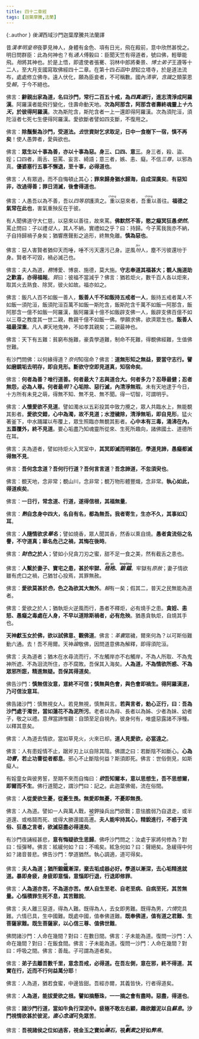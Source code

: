 ```yaml
---
title: 四十二章經
tags: [迦葉摩騰,法蘭]
---
```


{:.author }
<dfn title="东汉（公元25年—220年），史称后汉。">後漢</dfn>西域沙門迦葉摩騰共法蘭譯

昔<dfn title="刘庄（28年—75年）。东汉第二位皇帝，57年—75年在位，谥号为孝明皇帝。">漢孝明皇帝</dfn>夜夢見神人，身體有金色、項有日光，飛在殿前，意中欣然甚悅之。明日問群臣：此為何神也？有<dfn title="学识渊博通达的人。">通人</dfn>傅毅曰：臣聞天竺有得道者，號曰佛，輕舉能飛。<dfn title="大概、几乎；当、必。">殆</dfn>將其神也。於是上悟，即遣使者張騫、羽林中郎將秦景、<dfn title="汉代从学于博士官者。">博士弟子</dfn>王遵等十二人，至大月支國寫取佛經四十二章。在第十四<dfn title="石制的匣子。">石函</dfn>中<dfn title="升。">登</dfn>起立塔寺，於是道法流布，處處修立佛寺。遠人伏化，願為臣妾者，不可稱數。國內<dfn title="指时世太平。">清寧</dfn>，<dfn title="谓有心识者，即有情众生。">含識</dfn>之類蒙恩受<dfn title="利益，好处。">賴</dfn>，于今不絕也。

佛言：<b>辭親出家為道，名曰沙門，常行二百五十戒，為<dfn title="四真谛，又名四圣谛。">四真道</dfn>行，進志清淨成阿羅漢</b>。阿羅漢者能飛行變化，住壽命動天地。<b>次為阿那含，阿那含者壽終魂靈上<dfn title="五净居天，又名五不还天。位于色界第四禅天上，三果阿那含者所居住处。">十九天</dfn>，於彼得阿羅漢</b>。次為斯陀含，斯陀含者一上一還即得阿羅漢。次為須陀洹，須陀洹者七死七生便得阿羅漢。愛欲斷者譬如四支斷，不復用之。

佛言：<b>除鬚髮為沙門，受道法。<dfn title="离开，舍弃。">去</dfn>世資財乞求取足，日中一食樹下一宿，慎不再矣</b>！使人愚弊者，愛與欲也。

佛言：<b class="red">眾生以十事為善，亦以十事為惡。身三、口四、意三</b>。身三者，殺、盜、婬；口四者，兩舌、惡罵、妄言、綺語；意三者，嫉、恚、癡。不信<dfn title="谓佛、法、僧。">三尊</dfn>，以邪為真。<b class="red">優婆塞行五事不懈退，至十事，必得道也</b>。

佛言：人有眾過，而不自悔頓止其心；<b>罪來歸身猶水歸海，自成深廣矣</b>。<b class="red">有惡知非，改過得善；罪日消滅，後會得道也</b>。

佛言：人愚吾以為不善，吾以<dfn title="四无量心。谓慈、悲、喜、舍。">四等慈</dfn>護濟之。<ruby>重<rt>chóng</rt></ruby>以惡來者，吾<ruby>重<rt>chóng</rt></ruby>以善往。<b>福德之氣常在此也</b>，害氣重殃反在于彼。

有人聞佛道守大仁慈，以惡來以善往，故來罵。<b>佛默然不答，愍之癡冥狂愚<dfn title="使其如此，使它变得这样。">使然</dfn></b>。罵止問曰：子以禮<dfn title="随。">從</dfn>人，其人不納，實禮如之乎？曰：持歸。今子罵我我亦不納，子自持歸禍子身矣；猶響應聲影之追形，終無免離。<b>慎為惡也</b>。

佛言：惡人害賢者猶仰天而唾，唾不污天還污己身。逆風<dfn title="谓粉尘、尘埃等粉状物敷洒于他物。"><ruby>坋<rt>fèn</rt></ruby></dfn>人，塵不污彼還坋于身。賢者不可毀，禍必滅己也。

佛言：夫人為道，<dfn title="必须，一定。">務</dfn>博愛、博哀、施德，莫大施。<b>守志奉道其福甚大；覩人施道助之歡喜，亦得福報</b>。<dfn title="对质，询问。">質</dfn>曰：彼福不當減乎？佛言：猶若炬火，數千百人各以炬來，取其火去熟食、除冥，彼火如故。福亦如之。

佛言：飯凡人百不如飯一善人，<b>飯善人千不如飯持五戒者一人</b>，飯持五戒者萬人不如飯一須陀洹，飯須陀洹百萬不如飯一斯陀含，飯斯陀含千萬不如飯一阿那含，飯阿那含一億不如飯一阿羅漢，飯阿羅漢十億不如飯辟支佛一人，飯辟支佛百億不如以三尊之教度其一世二親，教親千億不如飯一佛。學願求佛，欲濟眾生也。<b class="red">飯善人福最深重</b>。凡人<dfn title="侍奉，供奉。">事</dfn>天地鬼神，不如孝其親矣；二親最神也。

佛言：天下有五難：貧窮布施難，豪貴學道難，制命不死難，得覩佛經難，生值佛世難。

有沙門問佛：以何緣得道？<dfn title="怎么，怎么样。">奈何</dfn>知宿命？佛言：<b class="red">道無形知之無益，要當守志行。譬如磨鏡垢去明存，即自見形。斷欲守空即見道真，知宿命矣</b>。

佛言：<b>何者為善？唯行道善。何者最大？志與道合大。何者多力？忍辱最健；忍者無怨，必為人尊。何者最<dfn title="圣明，明智。">明</dfn>？心垢除、惡行滅，內清淨無瑕</b>。未有天地逮于今日，十方所有未見之萌，得無不知、無不見、無不聞。得一切智，可謂明乎。

佛言：<b>人懷愛欲不見道</b>。譬如濁水以五彩投其中致力攪之，眾人共臨水上，無能覩其影者。<b class="red">愛欲交錯，心中為濁，故不見道；水澄穢除，清淨無垢，即自見形</b>。猛火著釜下，中水踊躍以布覆上，眾生照臨亦無覩其影者。<b class="red">心中本有三毒，涌沸在內，五蓋覆外，終不見道</b>。要心垢盡乃知魂靈所從來、生死所趣向，諸佛國土、道德所在耳。

佛言：夫為道者，譬如持炬火入冥室中，<b class="red">其冥即滅而明猶在</b>。<b>學道見諦，愚癡都滅得無不見</b>。

佛言：<b>吾何念念道？吾何行行道？吾何言言道</b>？<b class="red">吾念諦道，不忽須臾也</b>。

佛言：覩天地，念非常；覩山川，念非常；覩万物形體豐熾，念非常。<b>執心如此，得道疾矣</b>。

佛言：<b class="red">一日行，常念道、行道，遂得信根，其福無量</b>。

佛言：<b class="red"><i>熟</i>自念身中四大，名自有名，都為無吾。我者寄生，生亦不久，其事如幻耳</b>。

佛言：<b>人隨情欲求<dfn title="美名。">華名</dfn></b>；譬如燒香，眾人聞其香，然香以熏自燒。<b>愚者貪流俗之名譽，不守道真；華名危己之禍，其悔在後時</b>。

佛言：<b><i>財色</i>之於人</b>；譬如小兒貪刀刃之蜜，甜不足一食之美，然有截舌之患也。

佛言：<b class="red">人繫於妻子、寶宅之患，甚於牢獄、<dfn title="囚禁。亦指脚镣、手铐。"><ruby>桎<rt>zhì</rt>梏<rt>gù</rt></ruby></dfn>、<dfn title="铁锁链。拘系罪犯的刑具。"><ruby>鋃<rt>láng</rt>鐺<rt>dāng</rt></ruby></dfn></b>。牢獄有<dfn title="宽恕赦免。">原赦</dfn>；妻子情欲雖有虎口之禍，己猶甘心投焉，其罪無赦。

佛言：<b class="red">愛欲莫甚於<i>色</i>，色之為欲其大無外</b>。<dfn title="幸亏，幸而。">賴</dfn>有一矣；假其二，普天之民無能為道者。

佛言：愛欲之於人；猶執炬火逆風而行，愚者不釋炬，必有燒手之患。<b class="limegreen">貪婬、恚怒、愚癡之毒處在人身，不早以道除斯禍者，必有危殃</b>。猶愚貪執炬，自燒其手也。

<b>天神獻玉女於佛，欲以試佛意、觀佛道</b>。佛言：<dfn title="谓人的躯体。">革囊</dfn>眾穢，爾來何為？以可斯俗難動六通。去！吾不用爾。天神<dfn title="越过、更加。同逾。"><ruby>踰<rt>yú</rt></ruby></dfn>敬佛，因問道意佛為解釋，即得須陀洹。

佛言：夫為道者；猶木在水尋流而行，不左觸岸亦不右觸岸，不為人所取、不為鬼神所遮、不為洄流所住，亦不腐敗。吾保其入海矣。<b class="red">人為道，不為情欲所惑、不為眾邪所誑，精進無疑。吾保其得道矣</b>。

佛告沙門：<b class="limegreen">慎無信汝意，意終不可信；慎無與色會，與色會即禍生。得阿羅漢道，乃可信汝意耳</b>。

佛告諸沙門：慎無視女人。若見無視，慎無與言。<b>若與言者，勅心正行，曰：吾為沙門處于濁世，當如蓮花不為泥所污</b>。老者以為母、長者以為姊、少者為妹、幼者子，敬之以禮。意<dfn title="甚、极其；犹，尚。">殊</dfn>當諦惟觀：自頭至足自視內，彼身何有，唯盛惡露諸不淨種。以釋其意矣。

佛言：人為道去情欲，當如草見火，火來已却。<b>道人見愛欲，必當遠之</b>。

佛言：人有患婬情不止，踞斧刃上以自除其陰。佛謂之曰：若斷陰不如斷心。<b class="red">心為<dfn title="为起诸烦恼之根本无明。">功曹</dfn>，若止功曹從者都息</b>。邪心不止斷陰何益？斯須即死。佛言：世俗倒見，如斯癡人。

有婬童女與彼男誓，至期不來而自悔曰：<b><i>欲</i>吾知爾本，意以思想生，吾不思想爾，即爾而不生</b>。佛行道聞之，謂沙門曰：記之。此迦葉佛偈，流在俗間。

佛言：<b>人從愛欲生憂，從憂生畏。無愛即無憂，不憂即無畏</b>。

佛言：人為道。譬如一人與萬人戰，被鉀操兵出門欲戰；意怯膽弱乃自退走，或半道還、或格鬪而死、或得大勝還國高<ruby>遷<rt>qiān</rt></ruby>。<b class="red">夫人能牢持其心，精銳進行，不惑于流俗、狂愚之言者，欲滅惡盡必得道矣</b>。

有沙門夜誦經甚悲，<b>意有悔疑欲生思歸</b>。佛呼沙門問之：汝處于家將何修為？對曰：恒彈琴。佛言：絃緩何如？曰：不鳴矣。絃急何如？曰：聲絕矣。急緩得中何如？諸音普悲。佛告沙門：學道猶然。執心調適，道可得矣。

佛言：<b class="red">夫人為道；猶所鍛<ruby>鐵<rt>tiě</rt></ruby>漸深，棄去垢成器必好。學道以漸深，去心垢精進就道。暴即身疲，身疲即意惱，意惱即行退，行退即修罪</b>。

佛言：<b class="red">人為道亦苦，不為道亦苦。<dfn title="思考，思念。">惟</dfn>人自生至老、自老至病、自病至死，其苦無量。心惱積罪生死不息，其苦難說</b>。

佛言：夫人離三惡道，得為人難。既得為人，去女即男難。既得為男，<dfn title="六根。旧译经论中多谓六情。">六情</dfn>完具難。六情已具，生中國難。既處中國，值奉佛道難。<b>既奉佛道，值有道之君難、生菩薩家難。既生菩薩家，以心信三尊、值佛世難</b>。

佛問諸沙門：人命在幾間？對曰：在數日間。佛言：子未能為道。復問一沙門：人命在幾間？對曰：在飯食間。佛言：子未能為道。復問一沙門：人命在幾間？對曰：呼吸之間。佛言：善哉。子可謂為道者矣。

佛言：<b class="red">弟子去離吾數千里，意念吾戒，必得道。在吾左側，意在邪，終不得道</b>。<b class="limegreen">其實在行，近而不行何益萬分耶</b>！

佛言：人為道，猶若食蜜，中邊皆甜。吾經亦爾，其義皆快，行者得道矣。

佛言：<b class="red">人為道，能拔愛欲之根。譬如摘懸珠，一一摘之會有盡時。惡盡，得道也</b>。

佛言：<b class="red">諸沙門行道，當如牛負行深泥中。疲極不敢左右顧，趣欲離泥以自<dfn title="休养生息。犹休息。">蘇息</dfn>。沙門視情欲甚於彼泥，<i>直心念道</i>可免眾苦</b>。

佛言：<b>吾視諸侯之位如過客，視金玉之寶如<dfn title="小石块，砂石。"><ruby>礫<rt>lì</rt></ruby>石</dfn>，視<dfn title="细毛布，细棉布。"><ruby>㲲<rt>dié</rt></ruby></dfn><dfn title="白色生绢。">素</dfn>之好如<dfn title="破旧的布帛。">弊帛</dfn></b>。

